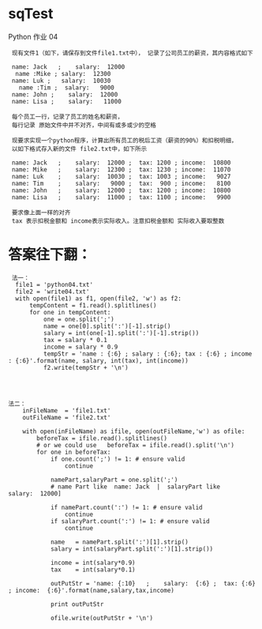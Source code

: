 # sqTest
Python 作业 04

     现有文件1（如下，请保存到文件file1.txt中）， 记录了公司员工的薪资，其内容格式如下

     name: Jack   ;    salary:  12000
      name :Mike ; salary:  12300
     name: Luk ;   salary:  10030
       name :Tim ;  salary:   9000
     name: John ;    salary:  12000
     name: Lisa ;    salary:   11000

     每个员工一行，记录了员工的姓名和薪资，
     每行记录 原始文件中并不对齐，中间有或多或少的空格

     现要求实现一个python程序，计算出所有员工的税后工资（薪资的90%）和扣税明细，
     以如下格式存入新的文件 file2.txt中，如下所示

     name: Jack   ;    salary:  12000 ;  tax: 1200 ; income:  10800
     name: Mike   ;    salary:  12300 ;  tax: 1230 ; income:  11070
     name: Luk    ;    salary:  10030 ;  tax: 1003 ; income:   9027
     name: Tim    ;    salary:   9000 ;  tax:  900 ; income:   8100
     name: John   ;    salary:  12000 ;  tax: 1200 ; income:  10800
     name: Lisa   ;    salary:  11000 ;  tax: 1100 ; income:   9900

     要求像上面一样的对齐
     tax 表示扣税金额和 income表示实际收入。注意扣税金额和 实际收入要取整数  







# 答案往下翻：

     法一：
      file1 = 'python04.txt'
      file2 = 'write04.txt'
      with open(file1) as f1, open(file2, 'w') as f2:
          tempContent = f1.read().splitlines()
          for one in tempContent:
              one = one.split(';')
              name = one[0].split(':')[-1].strip()
              salary = int(one[-1].split(':')[-1].strip())
              tax = salary * 0.1
              income = salary * 0.9
              tempStr = 'name : {:6} ; salary : {:6}; tax : {:6} ; income : {:6}'.format(name, salary, int(tax), int(income))
              f2.write(tempStr + '\n')




    法二：
        inFileName  = 'file1.txt'
        outFileName = 'file2.txt'

        with open(inFileName) as ifile, open(outFileName,'w') as ofile:
            beforeTax = ifile.read().splitlines()
            # or we could use   beforeTax = ifile.read().split('\n')
            for one in beforeTax:
                if one.count(';') != 1: # ensure valid
                    continue

                namePart,salaryPart = one.split(';')   
                # name Part like  name: Jack  |  salaryPart like    salary:  12000]

                if namePart.count(':') != 1: # ensure valid
                    continue
                if salaryPart.count(':') != 1: # ensure valid
                    continue

                name   = namePart.split(':')[1].strip()
                salary = int(salaryPart.split(':')[1].strip())

                income = int(salary*0.9)
                tax    = int(salary*0.1)

                outPutStr = 'name: {:10}   ;    salary:  {:6} ;  tax: {:6} ; income:  {:6}'.format(name,salary,tax,income)

                print outPutStr

                ofile.write(outPutStr + '\n')


